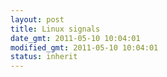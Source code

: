 ```yaml
---
layout: post
title: Linux signals
date_gmt: 2011-05-10 10:04:01
modified_gmt: 2011-05-10 10:04:01
status: inherit
---
```


